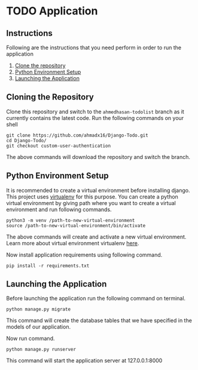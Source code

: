 # TODO Application

## Instructions

Following are the instructions that you need perform in order to run the application

1. [Clone the repository](#cloning-the-repository)
1. [Python Environment Setup](#python-environment-setup)
1. [Launching the Application](#launching-the-application)

## Cloning the Repository

Clone this repository and switch to the `ahmedhasan-todolist` branch as it currently contains the latest code. Run the following commands on your shell

``` shell
git clone https://github.com/ahmadx16/Django-Todo.git
cd Django-Todo/
git checkout custom-user-authentication
```

The above commands will download the repository and switch the branch.

## Python Environment Setup

It is recommended to create a virtual environment before installing django. This project uses [virtualenv](https://pypi.org/project/virtualenv/) for this purpose. You can create a python virtual environment by giving path where you want to create a virtual environment and run following commands.

``` shell
python3 -m venv /path-to-new-virtual-environment
source /path-to-new-virtual-environment/bin/activate
```
The above commands will create and activate a new virtual environment. Learn more about virtual environment virtualenv [here](https://pypi.org/project/virtualenv/).

Now install application requirements using following command.

``` shell
pip install -r requirements.txt
```

## Launching the Application

Before launching the application run the following command on terminal.

``` shell
python manage.py migrate
```

This command will create the database tables that we have specified in the models of our application.

Now run command.

``` shell
python manage.py runserver
```

This command will start the application server at 127.0.0.1:8000
